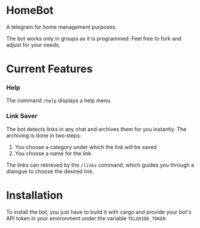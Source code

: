 # HomeBot

A telegram for home management purposes.

The bot works only in groups as it is programmed. Feel free to fork and adjust for your needs.

# Current Features 

### Help

The command `/help` displays a help menu.

### Link Saver 

The bot detects links in any chat and archives them for you instantly. The archiving is done in two steps:

1. You choose a category under which the link will be saved 
2. You choose a name for the link 

The links can retrieved by the `/links` command, which guides you through a dialogue to choose the desired link.

# Installation 

To install the bot, you just have to build it with cargo and provide your bot's
API token in your environment under the variable `TELOXIDE_TOKEN`
